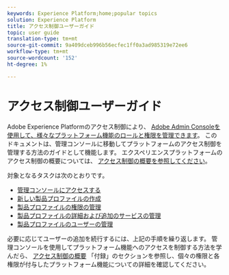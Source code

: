 ```yaml
---
keywords: Experience Platform;home;popular topics
solution: Experience Platform
title: アクセス制御ユーザーガイド
topic: user guide
translation-type: tm+mt
source-git-commit: 9a409dceb996b56ecfec1ff0a3ad985319e72ee6
workflow-type: tm+mt
source-wordcount: '152'
ht-degree: 1%

---
```



# アクセス制御ユーザーガイド

Adobe Experience Platformのアクセス制御により、 [Adobe Admin Consoleを使用して、様々なプラットフォーム機能のロールと権限を管理できます](https://adminconsole.adobe.com)。 このドキュメントは、管理コンソールに移動してプラットフォームのアクセス制御を管理する方法のガイドとして機能します。 エクスペリエンスプラットフォームのアクセス制御の概要については、 [アクセス制御の概要を参照してください](./../home.md)。

対象となるタスクは次のとおりです。

- [管理コンソールにアクセスする](./browse.md)
- [新しい製品プロファイルの作成](./create-profile.md)
- [製品プロファイルの権限の管理](./permissions.md)
- [製品プロファイルの詳細および追加のサービスの管理](./details-and-services.md)
- [製品プロファイルのユーザーの管理](./users.md)

必要に応じてユーザーの追加を続行するには、上記の手順を繰り返します。 管理コンソールを使用してプラットフォーム機能へのアクセスを制御する方法を学んだら、 [アクセス制御の概要](../home.md) 「付録」のセクションを参照し、個々の権限と各権限が付与したプラットフォーム機能についての詳細を確認してください。